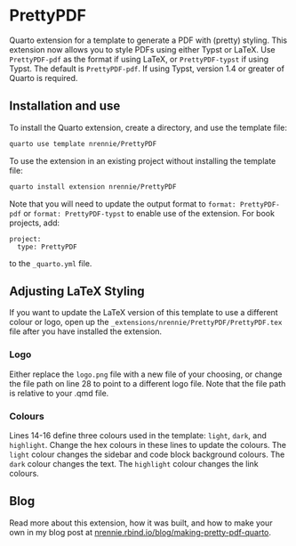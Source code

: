 # PrettyPDF

Quarto extension for a template to generate a PDF with (pretty) styling. This extension now allows you to style PDFs using either Typst or LaTeX. Use `PrettyPDF-pdf` as the format if using LaTeX, or `PrettyPDF-typst` if using Typst. The default is `PrettyPDF-pdf`. If using Typst, version 1.4 or greater of Quarto is required.

## Installation and use

To install the Quarto extension, create a directory, and use the template file:

``` bash
quarto use template nrennie/PrettyPDF
```

To use the extension in an existing project without installing the template file:

``` bash
quarto install extension nrennie/PrettyPDF
```
Note that you will need to update the output format to `format: PrettyPDF-pdf` or `format: PrettyPDF-typst` to enable use of the extension. For book projects, add:

```
project:
  type: PrettyPDF
```
to the `_quarto.yml` file.

## Adjusting LaTeX Styling

If you want to update the LaTeX version of this template to use a different colour or logo, open up the `_extensions/nrennie/PrettyPDF/PrettyPDF.tex` file after you have installed the extension.

### Logo

Either replace the `logo.png` file with a new file of your choosing, or change the file path on line 28 to point to a different logo file. Note that the file path is relative to your .qmd file.

### Colours

Lines 14-16 define three colours used in the template: `light`, `dark`, and `highlight`. Change the hex colours in these lines to update the colours. The `light` colour changes the sidebar and code block background colours. The `dark` colour changes the text. The `highlight` colour changes the link colours.

## Blog

Read more about this extension, how it was built, and how to make your own in my blog post at [nrennie.rbind.io/blog/making-pretty-pdf-quarto](https://nrennie.rbind.io/blog/making-pretty-pdf-quarto/).





